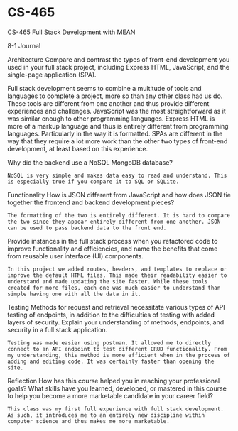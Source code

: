 # CS-465
CS-465 Full Stack Development with MEAN


8-1 Journal

Architecture
Compare and contrast the types of front-end development you used in your full stack project, including Express HTML, JavaScript, and the single-page application (SPA).
	
Full stack development seems to combine a multitude of tools and languages to complete a project, more so than any other class had us do. These tools are different from one another and thus provide different experiences and challenges.  JavaScript was the most straightforward as it was similar enough to other programming languages. Express HTML is more of a markup language and thus is entirely different from programming languages. Particularly in the way it is formatted. SPAs are different in the way that they require a lot more work than the other two types of front-end development, at least based on this experience.

Why did the backend use a NoSQL MongoDB database?

	NoSQL is very simple and makes data easy to read and understand. This is especially true if you compare it to SQL or SQLite. 

Functionality
How is JSON different from JavaScript and how does JSON tie together the frontend and backend development pieces?

	The formatting of the two is entirely different. It is hard to compare the two since they appear entirely different from one another. JSON can be used to pass backend data to the front end.

Provide instances in the full stack process when you refactored code to improve functionality and efficiencies, and name the benefits that come from reusable user interface (UI) components.

	In this project we added routes, headers, and templates to replace or improve the default HTML files. This made their readability easier to understand and made updating the site faster. While these tools created for more files, each one was much easier to understand than simple having one with all the data in it. 
Testing
Methods for request and retrieval necessitate various types of API testing of endpoints, in addition to the difficulties of testing with added layers of security. Explain your understanding of methods, endpoints, and security in a full stack application.

	Testing was made easier using postman. It allowed me to directly connect to an API endpoint to test different CRUD functionality. From my understanding, this method is more efficient when in the process of adding and editing code. It was certainly faster than opening the site. 

Reflection
How has this course helped you in reaching your professional goals? What skills have you learned, developed, or mastered in this course to help you become a more marketable candidate in your career field?

	This class was my first full experience with full stack development. As such, it introduces me to an entirely new discipline within computer science and thus makes me more marketable. 
	
